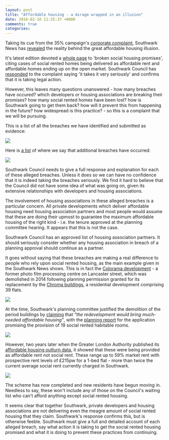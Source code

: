 ```yaml
---
layout: post
title: "Affordable housing - a mirage wrapped in an illusion"
date: 2016-02-16 11:25:37 +0000
comments: true
categories: 
---
```


Taking its cue from the 35% campaign's [corporate complaint](http://crappistmartin.github.io/images/Corporate_Complaint_15_Dec_2015Final.pdf), Southwark News has [revealed](http://www.southwarknews.co.uk/news/southwark-council-takes-legal-advice-over-social-housing-promises/) the reality behind the great affordable housing illusion.

It's latest edition devoted a [whole page](http://crappistmartin.github.io/images/SN_affordablerent.pdf) to 'broken social housing promises', citing cases of social rented homes being delivered as affordable rent and affordable homes ending up on the open market. Southwark Council has [responded](http://crappistmartin.github.io/images/AHcomplaint_response.pdf) to the complaint saying 'it takes it very seriously' and confirms that it is taking legal action. 

However, this leaves many questions unanswered - how many breaches have occured? which developers or housing associations are breaking their promises? how many social rented homes have been lost? how is Southwark going to get them back? how will it prevent this from happening in the future? how widespread is this practice? - so this is a complaint that we will be pursuing. 

This is a list of all the breaches we have identified and submitted as evidence:

![](http://crappistmartin.github.io/images/breachlist1.png)

Here is [a list](http://crappistmartin.github.io/images/section106_tenure_breaches.pdf) of where we say that additional breaches have occurred:

![](http://crappistmartin.github.io/images/breachlist2.png)

Southwark Council needs to give a full response and explanation for each of these alleged breaches. Unless it does so we can have no confidence that it is indeed taking the breaches seriously. We find it hard to believe that the Council did not have some idea of what was going on, given its extensive relationships with developers and housing associations. 

The involvement of housing associations in these alleged breaches is a particular concern. All private developments which deliver affordable housing need housing association partners and most people would assume that these are doing their upmost to guarantee the maximum affordable housing of the right kind - i.e. the tenure approved at the planning committee hearing. It appears that this is not the case.

Southwark Council has an approved list of housing association partners. It should seriously consider whether any housing association in breach of a planning approval should continue as a partner.

It goes without saying that these breaches are making a real difference to people who rely upon social rented housing, as the main example given in the Southwark News shows. This is in fact the [Colorama development](http://crappistmartin.github.io/colorama/) - a former photo film processing centre on Lancaster street, which was demolished in 2014 following planning permission granted for its replacement by the [Chroma buildings](http://www.fabrica.co.uk/The-Chroma-Buildings), a residential development comprising 39 flats.

![](http://crappistmartin.github.io/images/colorama_chroma.jpg)

At the time, Southwark's planning committee justified the demolition of the period buildings by [claiming](http://www.london-se1.co.uk/news/view/6437) that _"the redevelopment would bring much-needed affordable housing"_, with the [planning report](http://planbuild.southwark.gov.uk/documents/?GetDocument=%7b%7b%7b!Zz6kQSuw9WcG1eGU1VRSAg%3d%3d!%7d%7d%7d) for the application promising the provision of 19 social rented habitable rooms.  

![](http://crappistmartin.github.io/images/colorama_or.png) 

However, two years later when the Greater London Authority published its [affordable housing outturn data](http://data.london.gov.uk/dataset/gla-affordable-housing-programme-outturn/resource/0c87e5dc-f1e9-4edf-b246-bef6b40a9ba3), it showed that these were being provided as affordable rent not social rent. These range up to 59% market rent with prospective rent levels of £215pw for a 1-bed flat - more than twice the current average social rent currently charged in Southwark.

![](http://crappistmartin.github.io/images/coloramagladata.png)

The scheme has now completed and new residents have begun moving in. Needless to say, these won't include any of those on the Council's waiting list who can't afford anything except social rented housing. 

It seems clear that together Southwark, private developers and housing associations are not delivering even the meagre amount of social rented housing that they claim. Southwark's response confirms this, but is otherwise feeble. Southwark must give a full and detailed account of each alleged breach, say what action it is taking to get the social rented housing promised and what it is doing to prevent these practices from continuing. 


